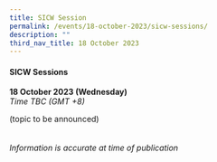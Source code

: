 ```yaml
---
title: SICW Session
permalink: /events/18-october-2023/sicw-sessions/
description: ""
third_nav_title: 18 October 2023
---
```

#### **SICW Sessions**

**18 October 2023 (Wednesday)**  
*Time TBC (GMT +8)*

(topic to be announced)
<br><br><br>
*Information is accurate at time of publication*